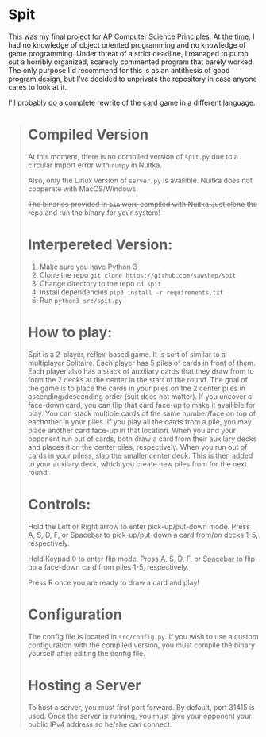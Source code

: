 # Spit
This was my final project for AP Computer Science Principles. At the time, I
had no knowledge of object oriented programming and no knowledge of game
programming. Under threat of a strict deadline, I managed to pump out a
horribly organized, scarecly commented program that barely worked. The only
purpose I'd recommend for this is as an antithesis of good program design, but
I've decided to unprivate the repository in case anyone cares to look at it.

I'll probably do a complete rewrite of the card game in a different language.

> # Compiled Version
> At this moment, there is no compiled version of `spit.py` due to a circular import error with `numpy` in Nuitka.
> 
> Also, only the Linux version of `server.py` is availible. Nuitka does not cooperate with MacOS/Windows.
> 
> ~~The binaries provided in `bin` were compiled with Nuitka
> Just clone the repo and run the binary for your system!~~
> 
> # Interpereted Version:
> 1. Make sure you have Python 3
> 2. Clone the repo `git clone https://github.com/sawshep/spit`
> 3. Change directory to the repo `cd spit`
> 4. Install dependencies `pip3 install -r requirements.txt`
> 5. Run `python3 src/spit.py`
> 
> # How to play:
> Spit is a 2-player, reflex-based game.
> It is sort of similar to a multiplayer Solitaire.
> Each player has 5 piles of cards in front of them.
> Each player also has a stack of auxillary cards that they draw from to form the 2 decks at the center in the start of the round.
> The goal of the game is to place the cards in your piles on the 2 center piles in ascending/descending order (suit does not matter).
> If you uncover a face-down card, you can flip that card face-up to make it availible for play.
> You can stack multiple cards of the same number/face on top of eachother in your piles.
> If you play all the cards from a pile, you may place another card face-up in that location.
> When you and your opponent run out of cards, both draw a card from their auxilary decks and places it on the center piles, respectively.
> When you run out of cards in your piless, slap the smaller center deck. This is then added to your auxilary deck, which you create new piles from for the next round.
> 
> # Controls:
> Hold the Left or Right arrow to enter pick-up/put-down mode.
> Press A, S, D, F, or Spacebar to pick-up/put-down a card from/on decks 1-5, respectively.
> 
> Hold Keypad 0 to enter flip mode.
> Press A, S, D, F, or Spacebar to flip up a face-down card from piles 1-5, respectively.
> 
> Press R once you are ready to draw a card and play!
> 
> # Configuration
> The config file is located in `src/config.py`. If you wish to use a custom configuration with the compiled version, you must compile the binary yourself after editing the config file.
> 
> # Hosting a Server
> To host a server, you must first port forward. By default, port 31415 is used.
> Once the server is running, you must give your opponent your public IPv4 address so he/she can connect.
